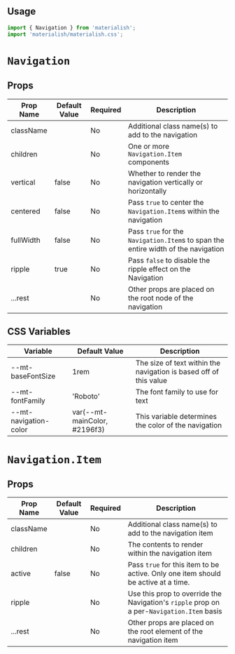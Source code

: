 ## Usage

```jsx
import { Navigation } from 'materialish';
import 'materialish/materialish.css';
```

# `Navigation`

## Props

| Prop Name | Default Value | Required | Description                                                                       |
| --------- | ------------- | -------- | --------------------------------------------------------------------------------- |
| className |               | No       | Additional class name(s) to add to the navigation                                 |
| children  |               | No       | One or more `Navigation.Item` components                                          |
| vertical  | false         | No       | Whether to render the navigation vertically or horizontally                       |
| centered  | false         | No       | Pass `true` to center the `Navigation.Item`s within the navigation                |
| fullWidth | false         | No       | Pass `true` for the `Navigation.Item`s to span the entire width of the navigation |
| ripple    | true          | No       | Pass `false` to disable the ripple effect on the Navigation                       |
| ...rest   |               | No       | Other props are placed on the root node of the navigation                         |

## CSS Variables

| Variable              | Default Value                | Description                                                       |
| --------------------- | ---------------------------- | ----------------------------------------------------------------- |
| --mt-baseFontSize     | 1rem                         | The size of text within the navigation is based off of this value |
| --mt-fontFamily       | 'Roboto'                     | The font family to use for text                                   |
| --mt-navigation-color | var(--mt-mainColor, #2196f3) | This variable determines the color of the navigation              |

# `Navigation.Item`

## Props

| Prop Name | Default Value | Required | Description                                                                               |
| --------- | ------------- | -------- | ----------------------------------------------------------------------------------------- |
| className |               | No       | Additional class name(s) to add to the navigation item                                    |
| children  |               | No       | The contents to render within the navigation item                                         |
| active    | false         | No       | Pass `true` for this item to be active. Only one item should be active at a time.         |
| ripple    |               | No       | Use this prop to override the Navigation's `ripple` prop on a per-`Navigation.Item` basis |
| ...rest   |               | No       | Other props are placed on the root element of the navigation item                         |
